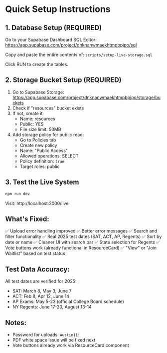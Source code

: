 # Quick Setup Instructions

## 1. Database Setup (REQUIRED)

Go to your Supabase Dashboard SQL Editor:
https://app.supabase.com/project/dnknanwmaekhtmpbpjpo/sql

Copy and paste the entire contents of:
`scripts/setup-live-storage.sql`

Click RUN to create the tables.

## 2. Storage Bucket Setup (REQUIRED)

1. Go to Supabase Storage: https://app.supabase.com/project/dnknanwmaekhtmpbpjpo/storage/buckets
2. Check if "resources" bucket exists
3. If not, create it:
   - Name: resources
   - Public: YES
   - File size limit: 50MB
4. Add storage policy for public read:
   - Go to Policies tab
   - Create new policy
   - Name: "Public Access"
   - Allowed operations: SELECT
   - Policy definition: `true`
   - Target roles: public

## 3. Test the Live System

```bash
npm run dev
```

Visit: http://localhost:3000/live

## What's Fixed:

✅ Upload error handling improved
✅ Better error messages
✅ Search and filter functionality
✅ Real 2025 test dates (SAT, ACT, AP, Regents)
✅ Sort by date or name
✅ Cleaner UI with search bar
✅ State selection for Regents
✅ Vote buttons work (already functional in ResourceCard)
✅ "View" or "Join Waitlist" based on test status

## Test Data Accuracy:

All test dates are verified for 2025:
- SAT: March 8, May 3, June 7
- ACT: Feb 8, Apr 12, June 14  
- AP Exams: May 5-23 (official College Board schedule)
- NY Regents: June 17-20, August 13-14

## Notes:

- Password for uploads: `Austin11!`
- PDF white space issue will be fixed next
- Vote buttons already work via ResourceCard component
